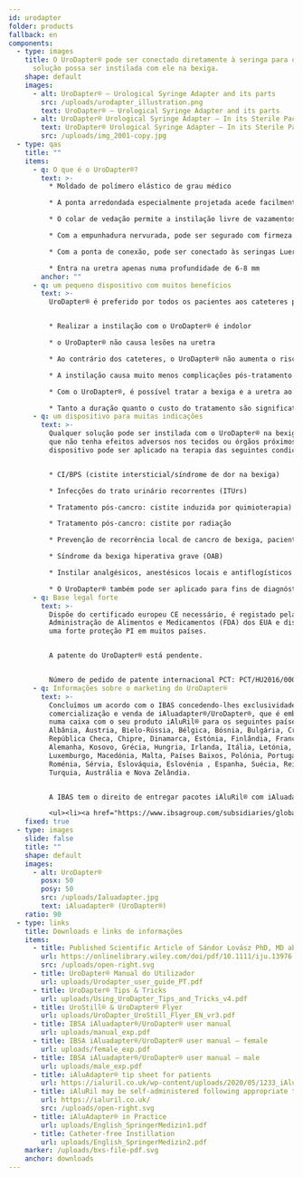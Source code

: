 ```yaml
---
id: urodapter
folder: products
fallback: en
components:
  - type: images
    title: O UroDapter® pode ser conectado diretamente à seringa para que qualquer
      solução possa ser instilada com ele na bexiga.
    shape: default
    images:
      - alt: UroDapter® – Urological Syringe Adapter and its parts
        src: /uploads/urodapter_illustration.png
        text: UroDapter® – Urological Syringe Adapter and its parts
      - alt: UroDapter® Urological Syringe Adapter – In its Sterile Packaging
        text: UroDapter® Urological Syringe Adapter – In its Sterile Packaging
        src: /uploads/img_2001-copy.jpg
  - type: qas
    title: ""
    items:
      - q: O que é o UroDapter®?
        text: >-
          * Moldado de polímero elástico de grau médico

          * A ponta arredondada especialmente projetada acede facilmente o orifício uretral externo

          * O colar de vedação permite a instilação livre de vazamentos da bexiga

          * Com a empunhadura nervurada, pode ser segurado com firmeza quando está a ser montado

          * Com a ponta de conexão, pode ser conectado às seringas Luer Slip e Luer Lock

          * Entra na uretra apenas numa profundidade de 6-8 mm
        anchor: ""
      - q: um pequeno dispositivo com muitos benefícios
        text: >-
          UroDapter® é preferido por todos os pacientes aos cateteres porque: 


          * Realizar a instilação com o UroDapter® é indolor

          * o UroDapter® não causa lesões na uretra

          * Ao contrário dos cateteres, o UroDapter® não aumenta o risco de infecções do trato urinário

          * A instilação causa muito menos complicações pós-tratamento

          * Com o UroDapter®, é possível tratar a bexiga e a uretra ao mesmo tempo,

          * Tanto a duração quanto o custo do tratamento são significativamente mais baixos.
      - q: um dispositivo para muitas indicações
        text: >-
          Qualquer solução pode ser instilada com o UroDapter® na bexiga, desde
          que não tenha efeitos adversos nos tecidos ou órgãos próximos. O
          dispositivo pode ser aplicado na terapia das seguintes condições:


          * CI/BPS (cistite intersticial/síndrome de dor na bexiga)

          * Infecções do trato urinário recorrentes (ITUrs)

          * Tratamento pós-cancro: cistite induzida por quimioterapia)

          * Tratamento pós-cancro: cistite por radiação

          * Prevenção de recorrência local de cancro de bexiga, pacientes do sexo feminino

          * Síndrome da bexiga hiperativa grave (OAB)

          * Instilar analgésicos, anestésicos locais e antiflogísticos por qualquer indicação

          * O UroDapter® também pode ser aplicado para fins de diagnóstico - por exemplo, uretrografia retrógrada, fistulografia
      - q: Base legal forte
        text: >-
          Dispõe do certificado europeu CE necessário, é registado pela
          Administração de Alimentos e Medicamentos (FDA) dos EUA e dispõe de
          uma forte proteção PI em muitos países.


          A patente do UroDapter® está pendente. 


          Número de pedido de patente internacional PCT: PCT/HU2016/000063
      - q: Informações sobre o marketing do UroDapter®
        text: >-
          Concluímos um acordo com o IBAS concedendo-lhes exclusividade para a
          comercialização e venda de iAluadapter®/UroDapter®, que é embalado
          numa caixa com o seu produto iAluRil® para os seguintes países:
          Albânia, Áustria, Bielo-Rússia, Bélgica, Bósnia, Bulgária, Croácia ,
          República Checa, Chipre, Dinamarca, Estónia, Finlândia, França,
          Alemanha, Kosovo, Grécia, Hungria, Irlanda, Itália, Letónia, Lituânia,
          Luxemburgo, Macedónia, Malta, Países Baixos, Polónia, Portugal,
          Roménia, Sérvia, Eslováquia, Eslovénia , Espanha, Suécia, Reino Unido,
          Turquia, Austrália e Nova Zelândia.


          A IBAS tem o direito de entregar pacotes iAluRil® com iAluadapter®/UroDapter® e/ou o adaptador como um produto autónomo e não exclusivo nos seguintes países: Ucrânia, Rússia, Bahrein, Omã, Kuwait, Catar, Arábia Saudita, Emirados Árabes Unidos, Egito, Argélia, Jordânia, Palestina, Líbano, Iraque, Líbia, Marrocos, Tunísia, Israel, Irão, Coreia do Sul, Indonésia, China, Cingapura, Taiwan, Turcomenistão, Malásia, Colômbia, Argentina, Barbados, Bolívia, Brasil , Chile, Costa Rica, República Dominicana, Equador, El Salvador, Guatemala, Honduras, México, Nicarágua, Panamá, Paraguai, Peru, Venezuela, Nigéria, Quénia, Gabão e Gana.

          <ul><li><a href="https://www.ibsagroup.com/subsidiaries/global-network.html" rel="noopener" target="_blank">IBSA Global Network</a></li></ul>
    fixed: true
  - type: images
    slide: false
    title: ""
    shape: default
    images:
      - alt: UroDapter®
        posx: 50
        posy: 50
        src: /uploads/Ialuadapter.jpg
        text: iAluadapter® (UroDapter®)
    ratio: 90
  - type: links
    title: Downloads e links de informações
    items:
      - title: Published Scientific Article of Sándor Lovász PhD, MD about UroDapter
        url: https://onlinelibrary.wiley.com/doi/pdf/10.1111/iju.13976
        src: /uploads/open-right.svg
      - title: UroDapter® Manual do Utilizador
        url: uploads/Urodapter_user_guide_PT.pdf
      - title: UroDapter® Tips & Tricks
        url: uploads/Using_UroDapter_Tips_and_Tricks_v4.pdf
      - title: UroStill® & UroDapter® Flyer
        url: uploads/UroDapter_UroStill_Flyer_EN_vr3.pdf
      - title: IBSA iAluadapter®/UroDapter® user manual
        url: uploads/manual_exp.pdf
      - title: IBSA iAluadapter®/UroDapter® user manual – female
        url: uploads/female_exp.pdf
      - title: IBSA iAluadapter®/UroDapter® user manual – male
        url: uploads/male_exp.pdf
      - title: iAluAdapter® tip sheet for patients
        url: https://ialuril.co.uk/wp-content/uploads/2020/05/1233_iAluradapterTipSheetPatients_St03.pdf
      - title: iAluRil may be self-administered following appropriate training
        url: https://ialuril.co.uk/
        src: /uploads/open-right.svg
      - title: iAluAdapter® in Practice
        url: uploads/English_SpringerMedizin1.pdf
      - title: Catheter-free Instillation
        url: uploads/English_SpringerMedizin2.pdf
    marker: /uploads/bxs-file-pdf.svg
    anchor: downloads
---
```


